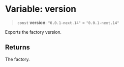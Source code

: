 # Variable: version

> `const` **version**: `"0.0.1-next.14"` = `"0.0.1-next.14"`

Exports the factory version.

## Returns

The factory.
